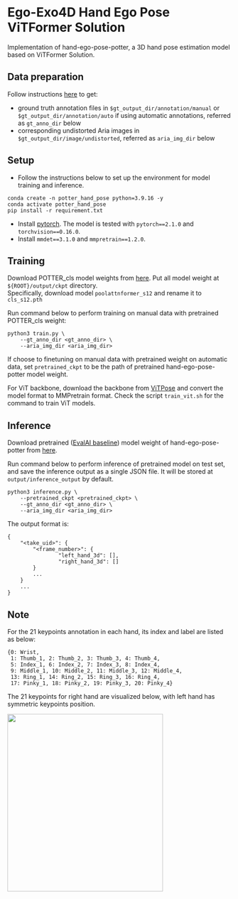 # Ego-Exo4D Hand Ego Pose ViTFormer Solution
Implementation of hand-ego-pose-potter, a 3D hand pose estimation model based on ViTFormer Solution.

## Data preparation
Follow instructions [here](https://github.com/EGO4D/ego-exo4d-egopose/tree/main/handpose/data_preparation) to get:
- ground truth annotation files in `$gt_output_dir/annotation/manual` or `$gt_output_dir/annotation/auto` if using automatic annotations,
referred as `gt_anno_dir` below
- corresponding undistorted Aria images in `$gt_output_dir/image/undistorted`, 
referred as `aria_img_dir` below

## Setup

- Follow the instructions below to set up the environment for model training and inference.
```
conda create -n potter_hand_pose python=3.9.16 -y
conda activate potter_hand_pose
pip install -r requirement.txt
```
- Install [pytorch](https://pytorch.org/get-started/previous-versions/). The model is tested with `pytorch==2.1.0` and `torchvision==0.16.0`.
- Install `mmdet==3.1.0` and `mmpretrain==1.2.0`.


## Training

Download POTTER_cls model weights from [here](https://github.com/zczcwh/POTTER/tree/main/image_classification#2-poolattnformer-models-in-paper-we-denote-as-potter_cls). Put all model weight at `${ROOT}/output/ckpt` directory.  
Specifically, download model `poolattnformer_s12` and rename it to `cls_s12.pth`

Run command below to perform training on manual data with pretrained POTTER_cls weight:
```
python3 train.py \
    --gt_anno_dir <gt_anno_dir> \
    --aria_img_dir <aria_img_dir>
```
If choose to finetuning on manual data with pretrained weight on automatic data, set `pretrained_ckpt` to be the path of pretrained hand-ego-pose-potter model weight.

For ViT backbone, download the backbone from [ViTPose](https://github.com/ViTAE-Transformer/ViTPose) and convert the model format to MMPretrain format. Check the script `train_vit.sh` for the command to train ViT models.   

## Inference

Download pretrained ([EvalAI baseline](https://eval.ai/web/challenges/challenge-page/2249/overview)) model weight of hand-ego-pose-potter from [here](https://drive.google.com/drive/folders/1WSvV7wvmYBvFhB5KwK6PRXwV5dpHd9Hf?usp=sharing).

Run command below to perform inference of pretrained model on test set, and save the inference output as a single JSON file. It will be stored at `output/inference_output` by default. 
```
python3 inference.py \
    --pretrained_ckpt <pretrained_ckpt> \
    --gt_anno_dir <gt_anno_dir> \
    --aria_img_dir <aria_img_dir>
```

The output format is: 
```
{
    "<take_uid>": {
        "<frame_number>": {
                "left_hand_3d": [],
                "right_hand_3d": []     
        }
        ...
    }
    ...
}
```

## Note
For the 21 keypoints annotation in each hand, its index and label are listed as below:
```
{0: Wrist,
 1: Thumb_1, 2: Thumb_2, 3: Thumb_3, 4: Thumb_4,
 5: Index_1, 6: Index_2, 7: Index_3, 8: Index_4,
 9: Middle_1, 10: Middle_2, 11: Middle_3, 12: Middle_4,
 13: Ring_1, 14: Ring_2, 15: Ring_3, 16: Ring_4,
 17: Pinky_1, 18: Pinky_2, 19: Pinky_3, 20: Pinky_4}
```
The 21 keypoints for right hand are visualized below, with left hand has symmetric keypoints position. 

<img src="assets/hand_index.png" width ="350" height="400">
